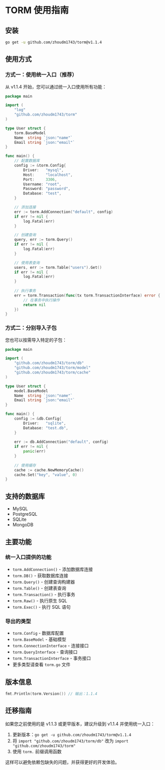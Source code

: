 # TORM 使用指南

## 安装

```bash
go get -u github.com/zhoudm1743/torm@v1.1.4
```

## 使用方式

### 方式一：使用统一入口（推荐）

从 v1.1.4 开始，您可以通过统一入口使用所有功能：

```go
package main

import (
    "log"
    "github.com/zhoudm1743/torm"
)

type User struct {
    torm.BaseModel
    Name  string `json:"name"`
    Email string `json:"email"`
}

func main() {
    // 配置数据库
    config := &torm.Config{
        Driver:   "mysql",
        Host:     "localhost",
        Port:     3306,
        Username: "root",
        Password: "password",
        Database: "test",
    }

    // 添加连接
    err := torm.AddConnection("default", config)
    if err != nil {
        log.Fatal(err)
    }

    // 创建查询
    query, err := torm.Query()
    if err != nil {
        log.Fatal(err)
    }

    // 使用表查询
    users, err := torm.Table("users").Get()
    if err != nil {
        log.Fatal(err)
    }
    
    // 执行事务
    err = torm.Transaction(func(tx torm.TransactionInterface) error {
        // 在事务中执行操作
        return nil
    })
}
```

### 方式二：分别导入子包

您也可以按需导入特定的子包：

```go
package main

import (
    "github.com/zhoudm1743/torm/db"
    "github.com/zhoudm1743/torm/model"
    "github.com/zhoudm1743/torm/cache"
)

type User struct {
    model.BaseModel
    Name  string `json:"name"`
    Email string `json:"email"`
}

func main() {
    config := &db.Config{
        Driver:   "sqlite",
        Database: "test.db",
    }
    
    err := db.AddConnection("default", config)
    if err != nil {
        panic(err)
    }
    
    // 使用缓存
    cache := cache.NewMemoryCache()
    cache.Set("key", "value", 0)
}
```

## 支持的数据库

- MySQL
- PostgreSQL  
- SQLite
- MongoDB

## 主要功能

### 统一入口提供的功能

- `torm.AddConnection()` - 添加数据库连接
- `torm.DB()` - 获取数据库连接
- `torm.Query()` - 创建查询构建器
- `torm.Table()` - 创建表查询
- `torm.Transaction()` - 执行事务
- `torm.Raw()` - 执行原生 SQL
- `torm.Exec()` - 执行 SQL 语句

### 导出的类型

- `torm.Config` - 数据库配置
- `torm.BaseModel` - 基础模型
- `torm.ConnectionInterface` - 连接接口
- `torm.QueryInterface` - 查询接口
- `torm.TransactionInterface` - 事务接口
- 更多类型请查看 `torm.go` 文件

## 版本信息

```go
fmt.Println(torm.Version()) // 输出：1.1.4
```

## 迁移指南

如果您之前使用的是 v1.1.3 或更早版本，建议升级到 v1.1.4 并使用统一入口：

1. 更新版本：`go get -u github.com/zhoudm1743/torm@v1.1.4`
2. 将 `import "github.com/zhoudm1743/torm/db"` 改为 `import "github.com/zhoudm1743/torm"`
3. 使用 `torm.` 前缀调用函数

这样可以避免依赖包缺失的问题，并获得更好的开发体验。 